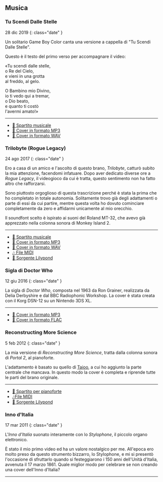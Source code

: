 ## Musica

### Tu Scendi Dalle Stelle

28 dic 2019
{: class="date" }

Un solitario Game Boy Color canta una versione a cappella di "Tu Scendi Dalle Stelle".

Questo è il testo del primo verso per accompagnare il video:

«Tu scendi dalle stelle,  
o Re del Cielo,  
e vieni in una grotta  
al freddo, al gelo.  

O Bambino mio Divino,  
io ti vedo qui a tremar,  
o Dio beato,  
e quanto ti costò  
l'avermi amato!»

---

<!-- video=tyYpu07Jms0 -->

* [🎼 Spartito musicale][tsds_score]
* [🎵 Cover in formato MP3][tsds_mp3]
* [🎵 Cover in formato WAV][tsds_wav]

[tsds_score]: /files/covers/tu_scendi_dalle_stelle/tu_scendi_dalle_stelle.mscz
[tsds_mp3]: /files/covers/tu_scendi_dalle_stelle/tsdsgb.mp3
[tsds_wav]: /files/covers/tu_scendi_dalle_stelle/tsdsgb.wav


### Trilobyte (Rogue Legacy)

24 ago 2017
{: class="date" }

Ero a casa di un amico e l'ascolto di questo brano, *Trilobyte*, catturò subito la mia attenzione, facendomi infatuare. Dopo aver dedicato diverse ore a *Rogue Legacy*, il videogioco da cui è tratta, questo sentimento non ha fatto altro che rafforzarsi.

Sono piuttosto orgoglioso di questa trascrizione perché è stata la prima che ho completato in totale autonomia. Solitamente trovo già degli adattamenti o parte di essi da cui partire, mentre questa volta ho dovuto cominciare completamente da zero e affidarmi unicamente al mio orecchio.

Il soundfont scelto è ispirato ai suoni del Roland MT-32, che avevo già apprezzato nella colonna sonora di Monkey Island 2.

---

<!-- video=BbQ2w-cUqnU -->

* [🎼 Spartito musicale][trilobyte_score]
* [🎵 Cover in formato MP3][trilobyte_mp3]
* [🎵 Cover in formato WAV][trilobyte_wav]
* [🎶 File MIDI][trilobyte_midi]
* [📄 Sorgente Lilypond][trilobyte_ly]

[trilobyte_score]: /files/covers/trilobyte/Trilobyte.pdf
[trilobyte_mp3]: /files/covers/trilobyte/Trilobyte.mp3
[trilobyte_wav]: /files/covers/trilobyte/Trilobyte.wav
[trilobyte_midi]: /files/covers/trilobyte/Trilobyte.mid
[trilobyte_ly]: /files/covers/trilobyte/Trilobyte.ly


### Sigla di Doctor Who

12 giu 2016
{: class="date" }

La sigla di *Doctor Who*, composta nel 1963 da Ron Grainer, realizzata da Delia Derbyshire e dal BBC Radiophonic Workshop. La cover è stata creata con il Korg DSN-12 su un Nintendo 3DS XL.

---

<!-- video=NfxWFH7sd8w -->

* [🎵 Cover in formato MP3][dwtheme_mp3]
* [🎵 Cover in formato FLAC][dwtheme_flac]

[dwtheme_mp3]: /files/covers/dsn_12/dwtheme.mp3
[dwtheme_flac]: /files/covers/dsn_12/dwtheme.flac


### Reconstructing More Science

5 feb 2012
{: class="date" }

La mia versione di *Reconstructing More Science*, tratta dalla colonna sonora di *Portal 2*, al pianoforte.

L'adattamento è basato su quello di [Taioo][taioo], a cui ho aggiunto la parte centrale che mancava. In questo modo la cover è completa e riprende tutte le parti del brano originale.

[taioo]: https://www.youtube.com/watch?v=ElGJUXZdCd0

---

<!-- video=vd6Nx3trzUs -->

* [🎼 Spartito per pianoforte][reconstructing_piano]
* [🎶File MIDI][reconstructing_midi]
* [📄 Sorgente Lilypond][reconstructing_ly]

[reconstructing_piano]: /files/covers/reconstructing_more_science/Reconstructing%20more%20science.pdf
[reconstructing_midi]: /files/covers/reconstructing_more_science/Reconstructing%20more%20science.midi
[reconstructing_ly]: /files/covers/reconstructing_more_science/Reconstructing%20more%20science.ly


### Inno d'Italia

17 mar 2011
{: class="date" }

L'*Inno d'Italia* suonato interamente con lo *Stylophone*, il piccolo organo elettronico.

È stato il mio primo video ed ha un valore nostalgico per me. All'epoca ero molto preso da questo strumento bizzarro, lo Stylophone, e mi si presentò l'occasione di sfruttarlo quando si festeggiarono i 150 anni dell'Unità d'Italia, avvenuta il 17 marzo 1861. Quale miglior modo per celebrare se non creando una cover dell'Inno d'Italia?

---

<!-- video=xjAYyEqnTaw -->
